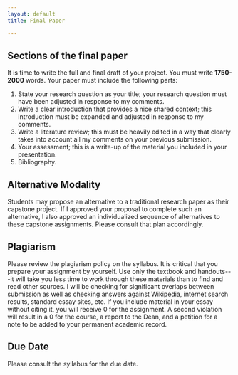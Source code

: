```yaml
---
layout: default
title: Final Paper

---
```



## Sections of the final paper

It is time to write the full and final draft of your project. You must write **1750-2000** words. Your paper must include the following parts:

1. State your research question as your title; your research question must have been adjusted in response to my comments. 
2. Write a clear introduction that provides a nice shared context; this introduction must be expanded and adjusted in response to my comments. 
3. Write a literature review; this must be heavily edited in a way that clearly takes into account all my comments on your previous submission. 
4. Your assessment; this is a write-up of the material you included in your presentation. 
5. Bibliography. 

## Alternative Modality 

Students may propose an alternative to a traditional research paper as their capstone project. If I approved your proposal to complete such an alternative, I also approved an individualized sequence of alternatives to these capstone assignments. Please consult that plan accordingly. 


## Plagiarism

Please review the plagiarism policy on the syllabus. It is critical that you prepare your assignment by yourself. Use only the textbook and handouts---it will take you less time to work through these materials than to find and read other sources. I will be checking for significant overlaps between submission as well as checking answers against Wikipedia, internet search results, standard essay sites, etc. If you include material in your essay without citing it, you will receive 0 for the assignment. A second violation will result in a 0 for the course, a report to the Dean, and a petition for a note to be added to your permanent academic record. 

## Due Date
Please consult the syllabus for the due date.